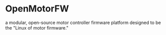 # OpenMotorFW
a modular, open-source motor controller firmware platform designed to be the "Linux of motor firmware."

